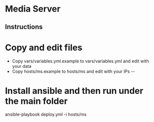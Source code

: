 # Media Server
## Instructions

# Copy and edit files
* Copy vars/variables.yml.example to vars/variables.yml and edit with your data
* Copy hosts/ms.example to hosts/ms and edit with your IPs
--
# Install ansible and then run under the main folder
ansible-playbook deploy.yml -i hosts/ms